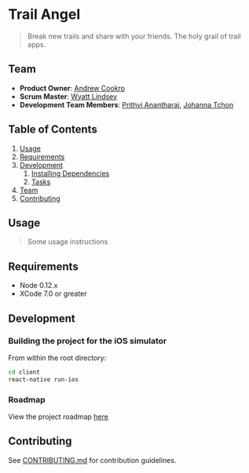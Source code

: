 # Trail Angel

> Break new trails and share with your friends.  The holy grail of trail apps.

## Team

  - __Product Owner__: [Andrew Cookro](https://github.com/orgs/hrr20-nebula/people/galaxode)
  - __Scrum Master__: [Wyatt Lindsey](https://github.com/orgs/hrr20-nebula/people/wyattlindsey)
  - __Development Team Members__: [Prithvi Anantharaj](https://github.com/orgs/hrr20-nebula/people/Prithvi-A), [Johanna Tchon](https://github.com/orgs/hrr20-nebula/people/JotheElephant)

## Table of Contents

1. [Usage](#Usage)
1. [Requirements](#requirements)
1. [Development](#development)
    1. [Installing Dependencies](#installing-dependencies)
    1. [Tasks](#tasks)
1. [Team](#team)
1. [Contributing](#contributing)

## Usage

> Some usage instructions

## Requirements

- Node 0.12.x
- XCode 7.0 or greater

## Development

### Building the project for the iOS simulator

From within the root directory:

```sh
cd client
react-native run-ios
```

### Roadmap

View the project roadmap [here](https://waffle.io/hrr20-nebula/trail-angel)


## Contributing

See [CONTRIBUTING.md](CONTRIBUTING.md) for contribution guidelines.
